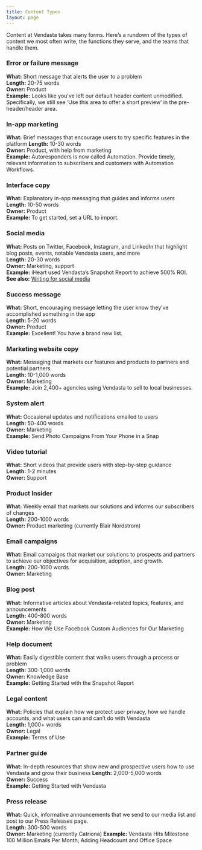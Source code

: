 ```yaml
---
title: Content Types
layout: page
---
```


Content at Vendasta takes many forms. Here’s a rundown of the types of content we most often write, the functions they serve, and the teams that handle them.

### Error or failure message

**What:** Short message that alerts the user to a problem  
**Length:** 20-75 words  
**Owner:** Product  
**Example:** Looks like you've left our default header content unmodified. Specifically, we still see ‘Use this area to offer a short preview’ in the pre-header/header area.  

### In-app marketing

**What:** Brief messages that encourage users to try specific features in the platform 
**Length:** 10-30 words  
**Owner:** Product, with help from marketing  
**Example:** Autoresponders is now called Automation. Provide timely, relevant information to subscribers and customers with Automation Workflows. 

### Interface copy

**What:** Explanatory in-app messaging that guides and informs users  
**Length:** 10-50 words  
**Owner:** Product  
**Example:** To get started, set a URL to import.  

### Social media

**What:** Posts on Twitter, Facebook, Instagram, and LinkedIn that highlight blog posts, events, notable Vendasta users, and more  
**Length:** 20-30 words  
**Owner:** Marketing, support  
**Example:** iHeart used Vendasta’s Snapshot Report to achieve 500% ROI.
**See also:** [Writing for social media](/11-writing-for-social-media.html.md)

### Success message

**What:** Short, encouraging message letting the user know they’ve accomplished something in the app  
**Length:** 5-20 words  
**Owner:** Product  
**Example:** Excellent! You have a brand new list.  

### Marketing website copy

**What:** Messaging that markets our features and products to partners and potential partners  
**Length:** 10-1,000 words  
**Owner:** Marketing  
**Example:** Join 2,400+ agencies using Vendasta to sell to local businesses.

### System alert

**What:** Occasional updates and notifications emailed to users  
**Length:** 50-400 words  
**Owner:** Marketing  
**Example:** Send Photo Campaigns From Your Phone in a Snap

### Video tutorial
**What:** Short videos that provide users with step-by-step guidance  
**Length:** 1-2 minutes  
**Owner:** Support

### Product Insider
**What:** Weekly email that markets our solutions and informs our subscribers of changes  
**Length:** 200-1000 words  
**Owner:** Product marketing (currently Blair Nordstrom)

### Email campaigns
**What:** Email campaigns that market our solutions to prospects and partners to achieve our objectives for acquisition, adoption, and growth.  
**Length:** 200-1000 words  
**Owner:** Marketing

### Blog post

**What:** Informative articles about Vendasta-related topics, features, and announcements  
**Length:** 400-800 words  
**Owner:** Marketing  
**Example:** How We Use Facebook Custom Audiences for Our Marketing

### Help document

**What:** Easily digestible content that walks users through a process or problem  
**Length:** 300-1,000 words  
**Owner:** Knowledge Base  
**Example:** Getting Started with the Snapshot Report

### Legal content

**What:** Policies that explain how we protect user privacy, how we handle accounts, and what users can and can’t do with Vendasta  
**Length:** 1,000+ words  
**Owner:** Legal  
**Example:** Terms of Use

### Partner guide

**What:** In-depth resources that show new and prospective users how to use Vendasta and grow their business
**Length:** 2,000-5,000 words  
**Owner:** Success  
**Example:** Getting Started with Vendasta 

### Press release

**What:** Quick, informative announcements that we send to our media list and post to our Press Releases page.  
**Length:** 300-500 words  
**Owner:** Marketing (currently Catriona)
**Example:** Vendasta Hits Milestone 100 Million Emails Per Month; Adding Headcount and Office Space 



